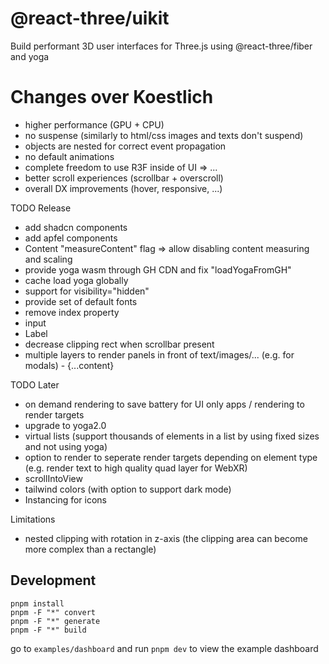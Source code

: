<h1>@react-three/uikit</h1>

Build performant 3D user interfaces for Three.js using @react-three/fiber and yoga

# Changes over Koestlich

- higher performance (GPU + CPU)
- no suspense (similarly to html/css images and texts don't suspend)
- objects are nested for correct event propagation
- no default animations
- complete freedom to use R3F inside of UI => <Content>...</Content>
- better scroll experiences (scrollbar + overscroll)
- overall DX improvements (hover, responsive, ...)

TODO Release

- add shadcn components
- add apfel components
- Content "measureContent" flag => allow disabling content measuring and scaling
- provide yoga wasm through GH CDN and fix "loadYogaFromGH"
- cache load yoga globally
- support for visibility="hidden"
- provide set of default fonts
- remove index property
- input
- Label
- decrease clipping rect when scrollbar present
- multiple layers to render panels in front of text/images/... (e.g. for modals) - <IncrementLayer by={2} >{...content}</IncrementLayer>

TODO Later

- on demand rendering to save battery for UI only apps / rendering to render targets
- upgrade to yoga2.0
- virtual lists (support thousands of elements in a list by using fixed sizes and not using yoga)
- option to render to seperate render targets depending on element type (e.g. render text to high quality quad layer for WebXR)
- scrollIntoView
- tailwind colors (with option to support dark mode)
- Instancing for icons

Limitations

- nested clipping with rotation in z-axis (the clipping area can become more complex than a rectangle)

## Development

`pnpm install`  
`pnpm -F "*" convert`  
`pnpm -F "*" generate`  
`pnpm -F "*" build`  

go to `examples/dashboard` and run `pnpm dev` to view the example dashboard

